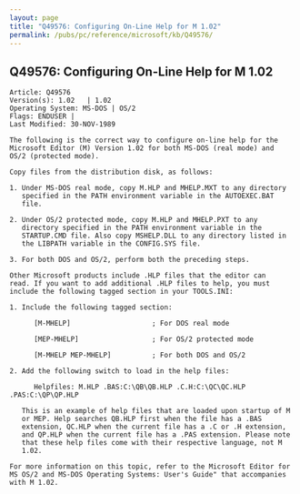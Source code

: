 ```yaml
---
layout: page
title: "Q49576: Configuring On-Line Help for M 1.02"
permalink: /pubs/pc/reference/microsoft/kb/Q49576/
---
```


## Q49576: Configuring On-Line Help for M 1.02

	Article: Q49576
	Version(s): 1.02   | 1.02
	Operating System: MS-DOS | OS/2
	Flags: ENDUSER |
	Last Modified: 30-NOV-1989
	
	The following is the correct way to configure on-line help for the
	Microsoft Editor (M) Version 1.02 for both MS-DOS (real mode) and
	OS/2 (protected mode).
	
	Copy files from the distribution disk, as follows:
	
	1. Under MS-DOS real mode, copy M.HLP and MHELP.MXT to any directory
	   specified in the PATH environment variable in the AUTOEXEC.BAT
	   file.
	
	2. Under OS/2 protected mode, copy M.HLP and MHELP.PXT to any
	   directory specified in the PATH environment variable in the
	   STARTUP.CMD file. Also copy MSHELP.DLL to any directory listed in
	   the LIBPATH variable in the CONFIG.SYS file.
	
	3. For both DOS and OS/2, perform both the preceding steps.
	
	Other Microsoft products include .HLP files that the editor can
	read. If you want to add additional .HLP files to help, you must
	include the following tagged section in your TOOLS.INI:
	
	1. Include the following tagged section:
	
	      [M-MHELP]                    ; For DOS real mode
	
	      [MEP-MHELP]                  ; For OS/2 protected mode
	
	      [M-MHELP MEP-MHELP]          ; For both DOS and OS/2
	
	2. Add the following switch to load in the help files:
	
	      Helpfiles: M.HLP .BAS:C:\QB\QB.HLP .C.H:C:\QC\QC.HLP .PAS:C:\QP\QP.HLP
	
	   This is an example of help files that are loaded upon startup of M
	   or MEP. Help searches QB.HLP first when the file has a .BAS
	   extension, QC.HLP when the current file has a .C or .H extension,
	   and QP.HLP when the current file has a .PAS extension. Please note
	   that these help files come with their respective language, not M
	   1.02.
	
	For more information on this topic, refer to the Microsoft Editor for
	MS OS/2 and MS-DOS Operating Systems: User's Guide" that accompanies
	with M 1.02.

